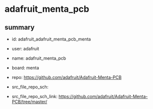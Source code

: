 # adafruit_menta_pcb
 
## summary 
* id: adafruit_adafruit_menta_pcb_menta
* user: adafruit
* name: adafruit_menta_pcb
* board: menta
* repo: https://github.com/adafruit/Adafruit-Menta-PCB



* src_file_repo_sch: 
* src_file_repo_sch_link: https://github.com/adafruit/Adafruit-Menta-PCB/tree/master/






